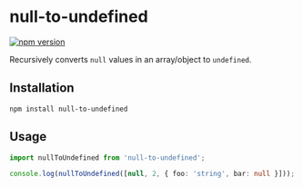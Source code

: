 # null-to-undefined

[![npm version](https://badge.fury.io/js/null-to-undefined.svg)](https://badge.fury.io/js/null-to-undefined)

Recursively converts `null` values in an array/object to `undefined`.

## Installation

```
npm install null-to-undefined
```

## Usage

```typescript
import nullToUndefined from 'null-to-undefined';

console.log(nullToUndefined([null, 2, { foo: 'string', bar: null }])); // [undefined, 2, { foo: 'string', bar: undefined }]
```
